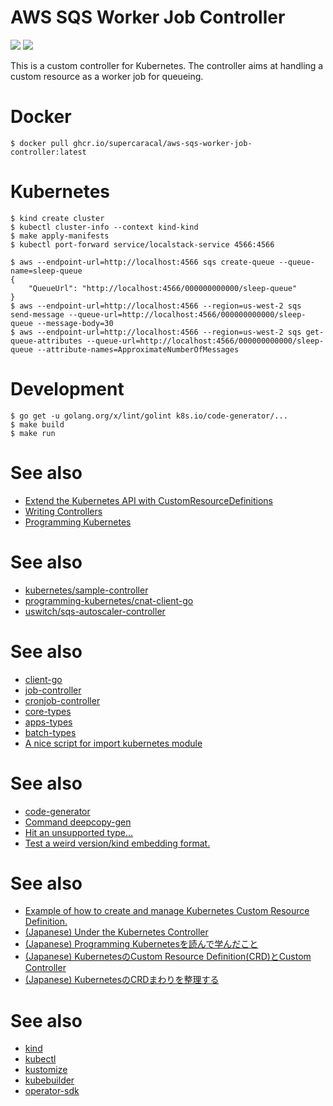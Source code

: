 AWS SQS Worker Job Controller
=================================================

![](https://github.com/supercaracal/aws-sqs-worker-job-controller/workflows/Test/badge.svg)
![](https://github.com/supercaracal/aws-sqs-worker-job-controller/workflows/Docker/badge.svg)

This is a custom controller for Kubernetes.
The controller aims at handling a custom resource as a worker job for queueing.

# Docker

```
$ docker pull ghcr.io/supercaracal/aws-sqs-worker-job-controller:latest
```

# Kubernetes

```
$ kind create cluster
$ kubectl cluster-info --context kind-kind
$ make apply-manifests
$ kubectl port-forward service/localstack-service 4566:4566
```

```
$ aws --endpoint-url=http://localhost:4566 sqs create-queue --queue-name=sleep-queue
{
    "QueueUrl": "http://localhost:4566/000000000000/sleep-queue"
}
$ aws --endpoint-url=http://localhost:4566 --region=us-west-2 sqs send-message --queue-url=http://localhost:4566/000000000000/sleep-queue --message-body=30
$ aws --endpoint-url=http://localhost:4566 --region=us-west-2 sqs get-queue-attributes --queue-url=http://localhost:4566/000000000000/sleep-queue --attribute-names=ApproximateNumberOfMessages
```

# Development

```
$ go get -u golang.org/x/lint/golint k8s.io/code-generator/...
$ make build
$ make run
```

# See also
* [Extend the Kubernetes API with CustomResourceDefinitions](https://kubernetes.io/docs/tasks/extend-kubernetes/custom-resources/custom-resource-definitions/)
* [Writing Controllers](https://github.com/kubernetes/community/blob/master/contributors/devel/sig-api-machinery/controllers.md)
* [Programming Kubernetes](https://www.amazon.com/dp/B07VCPM5VQ/)

# See also
* [kubernetes/sample-controller](https://github.com/kubernetes/sample-controller)
* [programming-kubernetes/cnat-client-go](https://github.com/programming-kubernetes/cnat/tree/master/cnat-client-go)
* [uswitch/sqs-autoscaler-controller](https://github.com/uswitch/sqs-autoscaler-controller)

# See also
* [client-go](https://github.com/kubernetes/client-go)
* [job-controller](https://github.com/kubernetes/kubernetes/blob/master/pkg/controller/job/job_controller.go)
* [cronjob-controller](https://github.com/kubernetes/kubernetes/blob/master/pkg/controller/cronjob/cronjob_controller.go)
* [core-types](https://github.com/kubernetes/kubernetes/blob/master/pkg/apis/core/types.go)
* [apps-types](https://github.com/kubernetes/kubernetes/blob/master/pkg/apis/apps/types.go)
* [batch-types](https://github.com/kubernetes/kubernetes/blob/master/pkg/apis/batch/types.go)
* [A nice script for import kubernetes module](https://github.com/kubernetes/kubernetes/issues/79384#issuecomment-521493597)

# See also
* [code-generator](https://github.com/kubernetes/code-generator)
* [Command deepcopy-gen](https://godoc.org/k8s.io/gengo/examples/deepcopy-gen)
* [Hit an unsupported type...](https://github.com/kubernetes/gengo/blob/7794989d00002eae09b50e95c3a221245260a20e/examples/deepcopy-gen/generators/deepcopy.go#L843-L886)
* [Test a weird version/kind embedding format.](https://github.com/kubernetes/apimachinery/blob/714f1137f89bf0ec6d038cf852d7661a1b9c660a/pkg/runtime/testing/types.go#L127-L156)

# See also
* [Example of how to create and manage Kubernetes Custom Resource Definition.](https://github.com/jinghzhu/KubernetesCRD)
* [(Japanese) Under the Kubernetes Controller](https://speakerdeck.com/govargo/under-the-kubernetes-controller-36f9b71b-9781-4846-9625-23c31da93014)
* [(Japanese) Programming Kubernetesを読んで学んだこと](https://go-vargo.hatenablog.com/entry/2019/08/05/201546)
* [(Japanese) KubernetesのCustom Resource Definition(CRD)とCustom Controller](https://www.sambaiz.net/article/182/)
* [(Japanese) KubernetesのCRDまわりを整理する](https://qiita.com/cvusk/items/773e222e0971a5391a51)

# See also
* [kind](https://github.com/kubernetes-sigs/kind)
* [kubectl](https://github.com/kubernetes/kubectl)
* [kustomize](https://github.com/kubernetes-sigs/kustomize)
* [kubebuilder](https://github.com/kubernetes-sigs/kubebuilder)
* [operator-sdk](https://github.com/operator-framework/operator-sdk)
